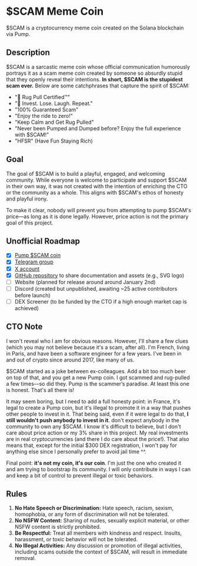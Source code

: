 # $SCAM Meme Coin

$SCAM is a cryptocurrency meme coin created on the Solana blockchain via Pump.

## Description

$SCAM is a sarcastic meme coin whose official communication humorously portrays it as a scam meme coin created by someone so absurdly stupid that they openly reveal their intentions. **In short, $SCAM is the stupidest scam ever.** Below are some catchphrases that capture the spirit of $SCAM:

- "🚀 Rug Pull Certified™"
- "🎲 Invest. Lose. Laugh. Repeat."
- "100% Guaranteed Scam"
- "Enjoy the ride to zero!"
- "Keep Calm and Get Rug Pulled"
- "Never been Pumped and Dumped before? Enjoy the full experience with $SCAM!"
- "HFSR" (Have Fun Staying Rich)

## Goal

The goal of $SCAM is to build a playful, engaged, and welcoming community. While everyone is welcome to participate and support $SCAM in their own way, it was not created with the intention of enriching the CTO or the community as a whole. This aligns with $SCAM's ethos of honesty and playful irony.

To make it clear, nobody will prevent you from attempting to pump $SCAM's price—as long as it is done legally. However, price action is not the primary goal of this project.

## Unofficial Roadmap

- [x] [Pump $SCAM coin](https://pump.fun/coin/Gk2XeKE4JHR3MH5tf3JvbbA1ZFba9Af8cebmry2Dpump)
- [x] [Telegram group](https://t.me/scam_meme_coin)
- [x] [X account](https://x.com/scam_meme_coin)
- [x] [GitHub repository](https://github.com/rapsca/scam_meme_coin) to share documentation and assets (e.g., SVG logo)
- [ ] Website (planned for release around around January 2nd)
- [ ] Discord (created but unpublished, awaiting ~25 active contributors before launch)
- [ ] DEX Screener (to be funded by the CTO if a high enough market cap is achieved)

## CTO Note

I won't reveal who I am for obvious reasons. However, I'll share a few clues (which you may not believe because it's a scam, after all). I'm French, living in Paris, and have been a software engineer for a few years. I've been in and out of crypto since around 2017, like many of us.

$SCAM started as a joke between ex-colleagues. Add a bit too much beer on top of that, and you get a new Pump coin. I got scammed and rug-pulled a few times—so did they. Pump is the scammer’s paradise. At least this one is honest. That's all there is!

It may seem boring, but I need to add a full honesty point: in France, it's legal to create a Pump coin, but it's illegal to promote it in a way that pushes other people to invest in it. That being said, even if it were legal to do that, **I still wouldn't push anybody to invest in it**. don't expect anybody in the community to own any $SCAM. I know it's difficult to believe, but I don't care about price action or my 3% share in this project. My real investments are in real cryptocurrencies (and there I do care about the price!). That also means that, except for the initial $300 DEX registration, I won't pay for anything else since I personally prefer to avoid jail time ^^.

Final point: **it's not my coin, it's our coin**. I'm just the one who created it and am trying to bootstrap its community. I will only contribute in ways I can and keep a bit of control to prevent illegal or toxic behaviors.

## Rules

1. **No Hate Speech or Discrimination:** Hate speech, racism, sexism, homophobia, or any form of discrimination will not be tolerated.
2. **No NSFW Content:** Sharing of nudes, sexually explicit material, or other NSFW content is strictly prohibited.
3. **Be Respectful:** Treat all members with kindness and respect. Insults, harassment, or toxic behavior will not be tolerated.
4. **No Illegal Activities:** Any discussion or promotion of illegal activities, including scams outside the context of $SCAM, will result in immediate removal.
